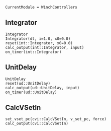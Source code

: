 ```@meta
CurrentModule = WinchControllers
```
## Integrator
```@docs
Integrator
Integrator(dt, i=1.0, x0=0.0)
reset(int::Integrator, x0=0.0)
calc_output(int::Integrator, input)
on_timer(int::Integrator)
```

## UnitDelay
```@docs
UnitDelay
reset(ud::UnitDelay)
calc_output(ud::UnitDelay, input)
on_timer(ud::UnitDelay)
```

## CalcVSetIn
```@docs
set_vset_pc(cvi::CalcVSetIn, v_set_pc, force)
calc_output(cvi::CalcVSetIn)
```